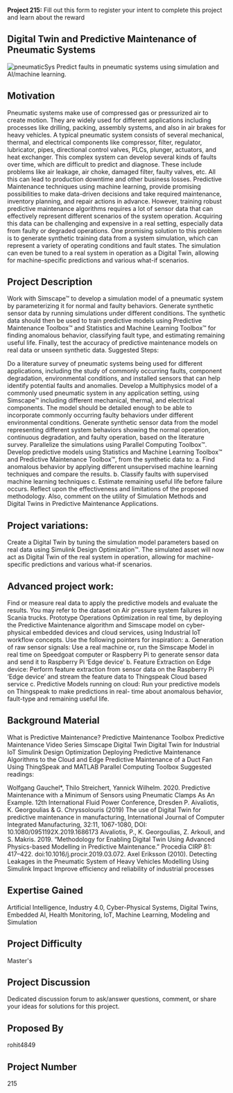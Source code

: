 **Project 215:** Fill out this form to register your intent to complete this project and learn about the reward

## Digital Twin and Predictive Maintenance of Pneumatic Systems
![pneumaticSys](https://user-images.githubusercontent.com/20740422/146677392-93de1f0a-d8f1-40d3-b688-08ec36d9182f.jpg)
Predict faults in pneumatic systems using simulation and AI/machine learning.

## Motivation
Pneumatic systems make use of compressed gas or pressurized air to create motion. They are widely used for different applications including processes like drilling, packing, assembly systems, and also in air brakes for heavy vehicles. A typical pneumatic system consists of several mechanical, thermal, and electrical components like compressor, filter, regulator, lubricator, pipes, directional control valves, PLCs, plunger, actuators, and heat exchanger.
This complex system can develop several kinds of faults over time, which are difficult to predict and diagnose. These include problems like air leakage, air choke, damaged filter, faulty valves, etc. All this can lead to production downtime and other business losses. Predictive Maintenance techniques using machine learning, provide promising possibilities to make data-driven decisions and take required maintenance, inventory planning, and repair actions in advance. However, training robust predictive maintenance algorithms requires a lot of sensor data that can effectively represent different scenarios of the system operation. Acquiring this data can be challenging and expensive in a real setting, especially data from faulty or degraded operations. One promising solution to this problem is to generate synthetic training data from a system simulation, which can represent a variety of operating conditions and fault states. The simulation can even be tuned to a real system in operation as a Digital Twin, allowing for machine-specific predictions and various what-if scenarios.

## Project Description
Work with Simscape™ to develop a simulation model of a pneumatic system by parameterizing it for normal and faulty behaviors. Generate synthetic sensor data by running simulations under different conditions. The synthetic data should then be used to train predictive models using Predictive Maintenance Toolbox™ and Statistics and Machine Learning Toolbox™ for finding anomalous behavior, classifying fault type, and estimating remaining useful life. Finally, test the accuracy of predictive maintenance models on real data or unseen synthetic data. Suggested Steps:

Do a literature survey of pneumatic systems being used for different applications, including the study of commonly occurring faults, component degradation, environmental conditions, and installed sensors that can help identify potential faults and anomalies.
Develop a Multiphysics model of a commonly used pneumatic system in any application setting, using Simscape™ including different mechanical, thermal, and electrical components. The model should be detailed enough to be able to incorporate commonly occurring faulty behaviors under different environmental conditions.
Generate synthetic sensor data from the model representing different system behaviors showing the normal operation, continuous degradation, and faulty operation, based on the literature survey. Parallelize the simulations using Parallel Computing Toolbox™.
Develop predictive models using Statistics and Machine Learning Toolbox™ and Predictive Maintenance Toolbox™, from the synthetic data to: a. Find anomalous behavior by applying different unsupervised machine learning techniques and compare the results.
b. Classify faults with supervised machine learning techniques c. Estimate remaining useful life before failure occurs.
Reflect upon the effectiveness and limitations of the proposed methodology. Also, comment on the utility of Simulation Methods and Digital Twins in Predictive Maintenance Applications.

## Project variations:

Create a Digital Twin by tuning the simulation model parameters based on real data using Simulink Design Optimization™. The simulated asset will now act as Digital Twin of the real system in operation, allowing for machine-specific predictions and various what-if scenarios.

## Advanced project work:

Find or measure real data to apply the predictive models and evaluate the results. You may refer to the dataset on Air pressure system failures in Scania trucks.
Prototype Operations Optimization in real time, by deploying the Predictive Maintenance algorithm and Simscape model on cyber-physical embedded devices and cloud services, using Industrial IoT workflow concepts. Use the following pointers for inspiration: a. Generation of raw sensor signals: Use a real machine or, run the Simscape Model in real time on Speedgoat computer or Raspberry Pi to generate sensor data and send it to Raspberry Pi ‘Edge device’ b. Feature Extraction on Edge device: Perform feature extraction from sensor data on the Raspberry Pi ‘Edge device’ and stream the feature data to Thingspeak Cloud based service c. Predictive Models running on cloud: Run your predictive models on Thingspeak to make predictions in real- time about anomalous behavior, fault-type and remaining useful life.

## Background Material
What is Predictive Maintenance?
Predictive Maintenance Toolbox
Predictive Maintenance Video Series
Simscape
Digital Twin
Digital Twin for Industrial IoT
Simulink Design Optimization
Deploying Predictive Maintenance Algorithms to the Cloud and Edge
Predictive Maintenance of a Duct Fan Using ThingSpeak and MATLAB
Parallel Computing Toolbox
Suggested readings:

Wolfgang Gauchel*, Thilo Streichert, Yannick Wilhelm. 2020. Predictive Maintenance with a Minimum of Sensors using Pneumatic Clamps As An Example. 12th International Fluid Power Conference, Dresden
P. Aivaliotis, K. Georgoulias & G. Chryssolouris (2019) The use of Digital Twin for predictive maintenance in manufacturing, International Journal of Computer Integrated Manufacturing, 32:11, 1067-1080, DOI: 10.1080/0951192X.2019.1686173
Aivaliotis, P., K. Georgoulias, Z. Arkouli, and S. Makris. 2019. “Methodology for Enabling Digital Twin Using Advanced Physics-based Modelling in Predictive Maintenance.” Procedia CIRP 81: 417–422. doi:10.1016/j.procir.2019.03.072.
Axel Eriksson (2010). Detecting Leakages in the Pneumatic System of Heavy Vehicles Modelling Using Simulink
Impact
Improve efficiency and reliability of industrial processes

## Expertise Gained
Artificial Intelligence, Industry 4.0, Cyber-Physical Systems, Digital Twins, Embedded AI, Health Monitoring, IoT, Machine Learning, Modeling and Simulation

## Project Difficulty
Master's

## Project Discussion
Dedicated discussion forum to ask/answer questions, comment, or share your ideas for solutions for this project.

## Proposed By
rohit4849

## Project Number
215
